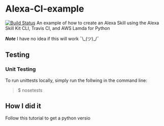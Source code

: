 # Alexa-CI-example
[![Build Status](https://travis-ci.org/ryandens/Alexa-CI-example.svg?branch=master)](https://travis-ci.org/ryandens/Alexa-CI-example)
An example of how to create an Alexa Skill using the Alexa Skill Kit CLI, Travis CI, and AWS Lamda for Python


***Note*** I have no idea if this will work ¯\\\_(ツ)\_/¯

## Testing

### Unit Testing
To run unittests locally, simply run the follwing in the command line:
> $ nosetests

## How I did it
Follow this tutorial to get a python versio
